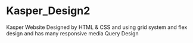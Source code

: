 # Kasper_Design2
Kasper Website Designed by HTML &amp; CSS and using grid system and flex design and has many responsive media Query Design
